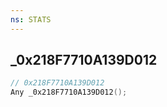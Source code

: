 ```yaml
---
ns: STATS
---
```

## _0x218F7710A139D012

```c
// 0x218F7710A139D012
Any _0x218F7710A139D012();
```

